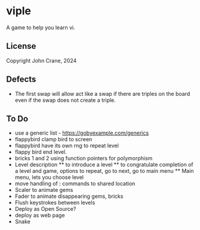 # viple
A game to help you learn vi.


## License
Copyright John Crane, 2024

## Defects
* The first swap will allow act like a swap if there are triples on the board even if the swap does not create a triple.

## To Do
* use a generic list - https://gobyexample.com/generics
* flappybird clamp bird to screen
* flappybird have its own rng to repeat level
* flappy bird end level.
* bricks 1 and 2 using function pointers for polymorphism
* Level description
** to introduce a level
** to congratulate completion of a level and game, options to repeat, go to next, go to main menu
** Main menu, lets you choose level
* move handling of : commands to shared location
* Scaler to animate gems
* Fader to animate disappearing gems, bricks
* Flush keystrokes between levels
* Deploy as Open Source?
* deploy as web page
* Snake
